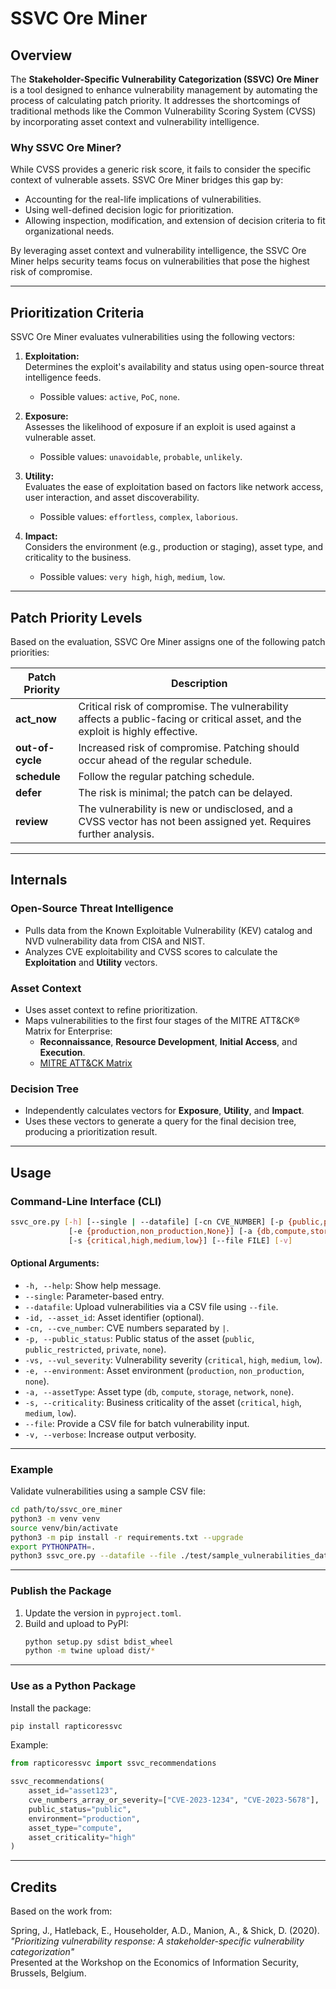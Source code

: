 # SSVC Ore Miner

## **Overview**
The **Stakeholder-Specific Vulnerability Categorization (SSVC) Ore Miner** is a tool designed to enhance vulnerability management by automating the process of calculating patch priority. It addresses the shortcomings of traditional methods like the Common Vulnerability Scoring System (CVSS) by incorporating asset context and vulnerability intelligence.

### **Why SSVC Ore Miner?**
While CVSS provides a generic risk score, it fails to consider the specific context of vulnerable assets. SSVC Ore Miner bridges this gap by:
- Accounting for the real-life implications of vulnerabilities.
- Using well-defined decision logic for prioritization.
- Allowing inspection, modification, and extension of decision criteria to fit organizational needs.

By leveraging asset context and vulnerability intelligence, the SSVC Ore Miner helps security teams focus on vulnerabilities that pose the highest risk of compromise.

---

## **Prioritization Criteria**

SSVC Ore Miner evaluates vulnerabilities using the following vectors:

1. **Exploitation:**  
   Determines the exploit's availability and status using open-source threat intelligence feeds.  
   - Possible values: `active`, `PoC`, `none`.

2. **Exposure:**  
   Assesses the likelihood of exposure if an exploit is used against a vulnerable asset.  
   - Possible values: `unavoidable`, `probable`, `unlikely`.

3. **Utility:**  
   Evaluates the ease of exploitation based on factors like network access, user interaction, and asset discoverability.  
   - Possible values: `effortless`, `complex`, `laborious`.

4. **Impact:**  
   Considers the environment (e.g., production or staging), asset type, and criticality to the business.  
   - Possible values: `very high`, `high`, `medium`, `low`.

---

## **Patch Priority Levels**
Based on the evaluation, SSVC Ore Miner assigns one of the following patch priorities:

| Patch Priority  | Description                                                                                                                                 |
|------------------|---------------------------------------------------------------------------------------------------------------------------------------------|
| **act_now**      | Critical risk of compromise. The vulnerability affects a public-facing or critical asset, and the exploit is highly effective.             |
| **out-of-cycle** | Increased risk of compromise. Patching should occur ahead of the regular schedule.                                                          |
| **schedule**     | Follow the regular patching schedule.                                                                                                      |
| **defer**        | The risk is minimal; the patch can be delayed.                                                                                             |
| **review**       | The vulnerability is new or undisclosed, and a CVSS vector has not been assigned yet. Requires further analysis.                           |

---

## **Internals**

### **Open-Source Threat Intelligence**
- Pulls data from the Known Exploitable Vulnerability (KEV) catalog and NVD vulnerability data from CISA and NIST.
- Analyzes CVE exploitability and CVSS scores to calculate the **Exploitation** and **Utility** vectors.

### **Asset Context**
- Uses asset context to refine prioritization.
- Maps vulnerabilities to the first four stages of the MITRE ATT&CK® Matrix for Enterprise:  
  - **Reconnaissance**, **Resource Development**, **Initial Access**, and **Execution**.  
  - [MITRE ATT&CK Matrix](https://attack.mitre.org/matrices/enterprise/)

### **Decision Tree**
- Independently calculates vectors for **Exposure**, **Utility**, and **Impact**.  
- Uses these vectors to generate a query for the final decision tree, producing a prioritization result.

---

## **Usage**

### Command-Line Interface (CLI)

```bash
ssvc_ore.py [-h] [--single | --datafile] [-cn CVE_NUMBER] [-p {public,public_restricted,private,None}] 
             [-e {production,non_production,None}] [-a {db,compute,storage,None,network}] 
             [-s {critical,high,medium,low}] [--file FILE] [-v]
```

#### **Optional Arguments**:
- `-h, --help`: Show help message.
- `--single`: Parameter-based entry.
- `--datafile`: Upload vulnerabilities via a CSV file using `--file`.
- `-id, --asset_id`: Asset identifier (optional).
- `-cn, --cve_number`: CVE numbers separated by `|`.
- `-p, --public_status`: Public status of the asset (`public`, `public_restricted`, `private`, `none`).
- `-vs, --vul_severity`: Vulnerability severity (`critical`, `high`, `medium`, `low`).
- `-e, --environment`: Asset environment (`production`, `non_production`, `none`).
- `-a, --assetType`: Asset type (`db`, `compute`, `storage`, `network`, `none`).
- `-s, --criticality`: Business criticality of the asset (`critical`, `high`, `medium`, `low`).
- `--file`: Provide a CSV file for batch vulnerability input.
- `-v, --verbose`: Increase output verbosity.

---

### Example

Validate vulnerabilities using a sample CSV file:
```bash
cd path/to/ssvc_ore_miner
python3 -m venv venv
source venv/bin/activate
python3 -m pip install -r requirements.txt --upgrade
export PYTHONPATH=.
python3 ssvc_ore.py --datafile --file ./test/sample_vulnerabilities_data.csv -v
```

---

### Publish the Package

1. Update the version in `pyproject.toml`.
2. Build and upload to PyPI:
   ```bash
   python setup.py sdist bdist_wheel
   python -m twine upload dist/*
   ```

---

### Use as a Python Package
Install the package:
```bash
pip install rapticoressvc
```

Example:
```python
from rapticoressvc import ssvc_recommendations

ssvc_recommendations(
    asset_id="asset123",
    cve_numbers_array_or_severity=["CVE-2023-1234", "CVE-2023-5678"],
    public_status="public",
    environment="production",
    asset_type="compute",
    asset_criticality="high"
)
```

---

## **Credits**
Based on the work from:

Spring, J., Hatleback, E., Householder, A.D., Manion, A., & Shick, D. (2020).  
*"Prioritizing vulnerability response: A stakeholder-specific vulnerability categorization"*  
Presented at the Workshop on the Economics of Information Security, Brussels, Belgium.
